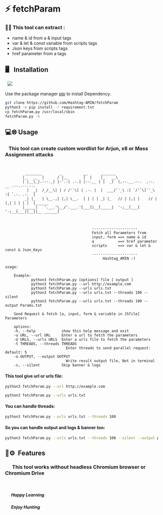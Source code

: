 

# ⚡️ fetchParam

<h3> 👨‍💻 This tool can extract : </h3>

   * name & id from a & input tags 
   * var & let & const variable from scripts tags 
   * Json keys from scripts tags 
   * href parameter from a tags


## 🖥 &nbsp; Installation

&nbsp;&nbsp;<img src="https://img.shields.io/badge/Python-informational?style=flat&logo=python&logoColor=white&color=blue">

Use the package manager [pip](https://pip.pypa.io/en/stable/) to install Dependency.

```bash
git clone https://github.com/Hashtag-AMIN/fetchParam
python3 -m pip install -r requirement.txt
cp fetchParam.py /usr/local/sbin
fetchParam.py -h
```


## 💻🌐&nbsp;Usage

<h3>&nbsp;&nbsp; This tool can create custom wordlist for Arjun, x8 or Mass Assignment attacks  </h3>

```text


         ________        _          __      _______
        |_   __  |      / |__       [  |    |_   __\
        | |__\_|.---._| |-'.-| .-.| |--.__ | |  _)  |,--.__.--.  ,--. __ .--..--.--.
          |  _|  /_/__\| | / /'`\] | .-. |  |  ___/`'_\ :[ `/'`\]`'_\ :[ `.-. .-.  |
         _| |_   | \__.,| |,| \__.  | | | | _| |_   // | |,| |    // | |,| | | | |  |______
        |_____|   '.__.'\__/'.___.'[___]|__]_____|  '-;__[___]   '-;__[___||__||__ ______]



                                        ---------------------
                                        Fetch all Parameters from
                                        input, form ==> name & id
                                        a           ==> href parameter
                                        scripts     ==> var & let & const & Json_Keys
                                        ---------------------
                                             Hashtag_AMIN :)

usage:

    Example:
            python3 fetchParam.py [options] file [ output ]
            python3 fetchParam.py --url http://example.com
            python3 fetchParam.py --urls urls.txt
            python3 fetchParam.py --urls urls.txt --threads 100 --silent
            python3 fetchParam.py --urls urls.txt --threads 100 --output Params.txt

    Send Request & fetch [a, input, form & variable in JSfile] Parameters

    options:
    -h, --help            show this help message and exit
    -u URL, --url URL     Enter a url to fetch the parameters
    -U URLS, --urls URLS  Enter a urls file to fetch the parameters
    -t THREADS, --threads THREADS
                            Enter threads to send parallel request: default: 5
    -o OUTPUT, --output OUTPUT
                            Write result output file, Not in terminal
    -s, --silent          Skip banner & logs
```

<h4> This tool give url or urls file: </h4>

```bash
python3 fetchParam.py --url http://example.com
```

```bash
python3 fetchParam.py --urls urls.txt
```

<h4> You can handle threads: </h4>

```bash
python3 fetchParam.py --urls urls.txt --threads 100
```

<h4> So you can handle output and logs & banner too: </h4>

```bash
python3 fetchParam.py --urls urls.txt --threads 100 --silent --output param.txt
```

## 🔧⚙️&nbsp; Features

<h3> &nbsp;&nbsp;&nbsp;&nbsp;&nbsp;  This tool works without headless Chromium browser or Chromium Drive  </h3>

<br>

<h5> &nbsp;&nbsp;&nbsp;&nbsp;&nbsp;  Happy Learning  </h5>
<h5> &nbsp;&nbsp;&nbsp;&nbsp;&nbsp;  Enjoy Hunting  </h5>
